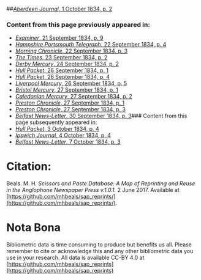 ##[*Aberdeen Journal*, 1 October 1834, p. 2](https://mhbeals.github.io/sap_html/Aberdeen-Journal/Aberdeen-Journal-1-October-1834-p-2)

### Content from this page previously appeared in:
+ [*Examiner*, 21 September 1834, p. 9](https://mhbeals.github.io/sap_html/Examiner/Examiner-21-September-1834-p-9)
+ [*Hampshire Portsmouth Telegraph*, 22 September 1834, p. 4](https://mhbeals.github.io/sap_html/Hampshire-Portsmouth-Telegraph/Hampshire-Portsmouth-Telegraph-22-September-1834-p-4)
+ [*Morning Chronicle*, 22 September 1834, p. 3](https://mhbeals.github.io/sap_html/Morning-Chronicle/Morning-Chronicle-22-September-1834-p-3)
+ [*The Times*, 23 September 1834, p. 2](https://mhbeals.github.io/sap_html/The-Times/The-Times-23-September-1834-p-2)
+ [*Derby Mercury*, 24 September 1834, p. 2](https://mhbeals.github.io/sap_html/Derby-Mercury/Derby-Mercury-24-September-1834-p-2)
+ [*Hull Packet*, 26 September 1834, p. 1](https://mhbeals.github.io/sap_html/Hull-Packet/Hull-Packet-26-September-1834-p-1)
+ [*Hull Packet*, 26 September 1834, p. 4](https://mhbeals.github.io/sap_html/Hull-Packet/Hull-Packet-26-September-1834-p-4)
+ [*Liverpool Mercury*, 26 September 1834, p. 5](https://mhbeals.github.io/sap_html/Liverpool-Mercury/Liverpool-Mercury-26-September-1834-p-5)
+ [*Bristol Mercury*, 27 September 1834, p. 1](https://mhbeals.github.io/sap_html/Bristol-Mercury/Bristol-Mercury-27-September-1834-p-1)
+ [*Caledonian Mercury*, 27 September 1834, p. 2](https://mhbeals.github.io/sap_html/Caledonian-Mercury/Caledonian-Mercury-27-September-1834-p-2)
+ [*Preston Chronicle*, 27 September 1834, p. 1](https://mhbeals.github.io/sap_html/Preston-Chronicle/Preston-Chronicle-27-September-1834-p-1)
+ [*Preston Chronicle*, 27 September 1834, p. 3](https://mhbeals.github.io/sap_html/Preston-Chronicle/Preston-Chronicle-27-September-1834-p-3)
+ [*Belfast News-Letter*, 30 September 1834, p. 3](https://mhbeals.github.io/sap_html/Belfast-News-Letter/Belfast-News-Letter-30-September-1834-p-3)### Content from this page subsequently appeared in:
+ [*Hull Packet*, 3 October 1834, p. 4](https://mhbeals.github.io/sap_html/Hull-Packet/Hull-Packet-3-October-1834-p-4)
+ [*Ipswich Journal*, 4 October 1834, p. 4](https://mhbeals.github.io/sap_html/Ipswich-Journal/Ipswich-Journal-4-October-1834-p-4)
+ [*Belfast News-Letter*, 7 October 1834, p. 3](https://mhbeals.github.io/sap_html/Belfast-News-Letter/Belfast-News-Letter-7-October-1834-p-3)
                    
# Citation: 

Beals. M. H. *Scissors and Paste Database: A Map of Reprinting and Reuse in the Anglophone Newspaper Press v.1.0.1.* 2 June 2017. Available at [https://github.com/mhbeals/sap_reprints/](https://github.com/mhbeals/sap_reprints/). 
                    
# Nota Bona

Bibliometric data is time consuming to produce but benefits us all. Please remember to cite or acknowledge this and any other bibliometric data you use in your research. All data is available CC-BY 4.0 at [https://github.com/mhbeals/sap_reprints](https://github.com/mhbeals/sap_reprints)